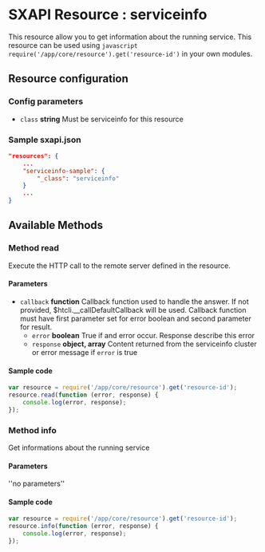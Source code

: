 # SXAPI Resource : serviceinfo

This resource allow you to get information about the running service. 
This resource can be used using ```javascript require('/app/core/resource').get('resource-id')``` in your own modules. 

## Resource configuration

### **Config parameters**

-   `class` **string** Must be serviceinfo for this resource

### **Sample sxapi.json**

```json
"resources": {
    ...
    "serviceinfo-sample": {
        "_class": "serviceinfo"
    }
    ...
}
```

## Available Methods

### Method read

Execute the HTTP call to the remote server defined in the resource.

#### **Parameters**

-   `callback` **function** Callback function used to handle the answer. If not provided, $htcli.__callDefaultCallback will be used. Callback function must have first parameter set for error boolean and second parameter for result.
    -   `error` **boolean** True if and error occur. Response describe this error
    -   `response` **object, array** Content returned from the serviceinfo cluster or error message if `error` is true

#### **Sample code**

```javascript
var resource = require('/app/core/resource').get('resource-id');
resource.read(function (error, response) {
    console.log(error, response);
});
```

### Method info

Get informations about the running service

#### **Parameters**

''no parameters''

#### **Sample code**

```javascript
var resource = require('/app/core/resource').get('resource-id');
resource.info(function (error, response) {
    console.log(error, response);
});
```